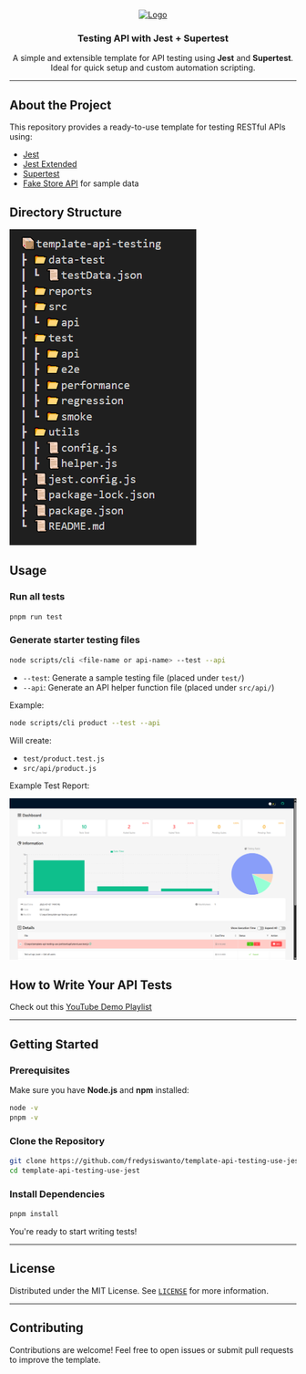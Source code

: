 
<!-- PROJECT LOGO -->
<br />
<p align="center">
  <a href="https://github.com/fredysiswanto/">
    <img src="https://fredysiswanto.github.io/projects/assets/images/logo_white.svg" alt="Logo" width="200" height="auto">
  </a>
</p>

<h3 align="center">Testing API with Jest + Supertest</h3>

<p align="center">
   A simple and extensible template for API testing using <strong>Jest</strong> and <strong>Supertest</strong>. <br/>
  Ideal for quick setup and custom automation scripting.
</p>

---

## About the Project

This repository provides a ready-to-use template for testing RESTful APIs using:

- [Jest](https://jestjs.io/docs/)
- [Jest Extended](https://jest-extended.jestcommunity.dev/docs/matchers/)
- [Supertest](https://github.com/ladjs/supertest#readme)
- [Fake Store API](https://fakestoreapi.com/) for sample data

## Directory Structure

![Directory Structure](image.png)

## Usage

### Run all tests

```bash
pnpm run test
```

### Generate starter testing files

```bash
node scripts/cli <file-name or api-name> --test --api
```

- `--test`: Generate a sample testing file (placed under `test/`)
- `--api`: Generate an API helper function file (placed under `src/api/`)

Example:

```bash
node scripts/cli product --test --api
```

Will create:

- `test/product.test.js`
- `src/api/product.js`

Example Test Report:

![Sample Report](sample_report.png)

## How to Write Your API Tests

Check out this [YouTube Demo Playlist](https://www.youtube.com/playlist?list=PLm2QKf1dhlBAZ2MUieV2sAV5-Vdvl-ICh)

---

## Getting Started

### Prerequisites

Make sure you have **Node.js** and **npm** installed:

```bash
node -v
pnpm -v
```

### Clone the Repository

```bash
git clone https://github.com/fredysiswanto/template-api-testing-use-jest.git
cd template-api-testing-use-jest
```

### Install Dependencies

```bash
pnpm install
```

You're ready to start writing tests!

---

## License

Distributed under the MIT License. See [`LICENSE`](LICENSE) for more information.

---

## Contributing

Contributions are welcome! Feel free to open issues or submit pull requests to improve the template.
